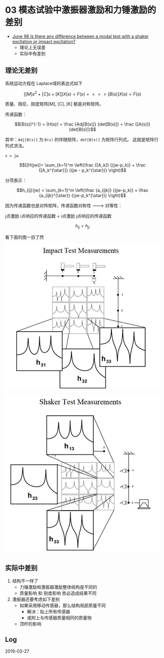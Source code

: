 # 03 模态试验中激振器激励和力锤激励的差别

- [June 98 Is there any difference between a modal test with a shaker excitation or impact excitation? ](https://www.uml.edu/docs/jun98_tcm18-189814.pdf)
    - 理论上无误差
    - 实际中有差别

## 理论无差别

系统运动方程在 Laplace域的表达式如下

$$\left[[M]s^2 + [C]s + [K]\right]{X(s)} = {F(s)} 
===> 
[B(s)]{X(s)} = {F(s)}$$

质量、阻尼、刚度矩阵[M], [C], [K] 都是对称矩阵。

传递函数：

$$[B(s)]^{-1} = {H(s)} = \frac {Adj[B(s)]} {det[B(s)]} = \frac {[A(s)]} {det[B(s)]}$$

其中：`Adj[B(s)]` 为 `B(s)` 的伴随矩阵，`det[B(s)]` 为矩阵行列式。 这就是矩阵行列式求法。

`s = jw`

$$[[H(jw)]= \sum_{k=1}^m \left(\frac {[A_k]} {(jw-p_k)} + \frac {[A_k^{\star}]} {(jw - p_k^{\star})} \right)$$

分项表示：

$$h_{ij}(jw) = \sum_{k=1}^m \left(\frac {a_{ijk}} {(jw-p_k)} + \frac {a_{ijk}^{\star}} {(jw-p_k^{\star})} \right)$$

因为传递函数也是对阵矩阵，传递函数对称性 ---> 对等性： 

j点激励 i点响应的传递函数 = i点激励 j点响应的传递函数 

$$
h_{ij} = h_{ji}
$$

看下面的图一目了然

![impact h_3i](https://raw.githubusercontent.com/JeremiahZhang/modal-space/master/img/03-impact-test-h.JPG)

![shaker h_i3](https://raw.githubusercontent.com/JeremiahZhang/modal-space/master/img/03-shaker-test-h.JPG)

## 实际中差别

1. 结构不一样了
    - 力锤激励和激振器激励整体结构是不同的
    - 质量影响 和 刚度影响 势必造成结果不同
2. 激振器还要考虑如下差别
    - 如果采用移动传感器，那么结构局部质量不同
        - 解决：贴上所有传感器
        - 或附上与传感器质量相同的质量物
    - 顶杆的影响

## Log

2019-03-27
